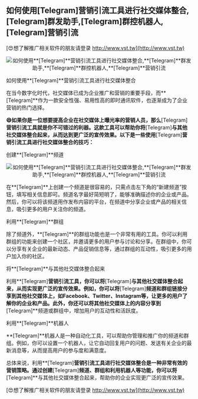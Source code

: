 ## **如何使用**[Telegram]**营销引流工具进行社交媒体整合,**[Telegram]**群发助手,**[Telegram]**群控机器人,**[Telegram]**营销引流**

[😍想了解推广相关软件的朋友请登录 http://www.vst.tw](http://www.vst.tw)

 <center><img src="https://vst.tw/MP4/tuiguang/png/7.png" alt="如何使用**[Telegram]**营销引流工具进行社交媒体整合,**[Telegram]**群发助手,**[Telegram]**群控机器人,**[Telegram]**营销引流"></center>

如何使用**[Telegram]**营销引流工具进行社交媒体整合

在当今数字化时代，社交媒体已成为企业推广和营销的重要手段，而**[Telegram]**作为一款安全性强、易用性高的即时通讯软件，也逐渐成为了企业营销的热门选择。

**😄如果你是一位想要提高企业在社交媒体上曝光率的营销人员，那么**[Telegram]**营销引流工具就是你不可错过的利器。这款工具可以帮助你将**[Telegram]**与其他社交媒体整合起来，从而达到更广泛的宣传效果。以下是一些使用**[Telegram]**营销引流工具进行社交媒体整合的技巧：**

创建**[Telegram]**频道

 <center><img src="https://vst.tw/MP4/tuiguang/png/1.png" alt="如何使用**[Telegram]**营销引流工具进行社交媒体整合,**[Telegram]**群发助手,**[Telegram]**群控机器人,**[Telegram]**营销引流"></center>

在**[Telegram]**上创建一个频道是很容易的，只需点击左下角的“新建频道”按钮，填写相关信息即可。频道名字最好简短明了，能够准确描述你的企业或产品。然后，你可以将该频道用作发布内容的平台，在频道中分享企业或产品的相关信息，吸引更多的用户关注你的频道。

利用**[Telegram]**群组

除了频道外，**[Telegram]**的群组功能也是一个非常有用的工具。你可以利用群组的功能来创建一个社区，并邀请更多的用户参与讨论和分享。在群组中，你可以分享有关企业的最新动态、产品促销信息等，通过群组的互动性，吸引更多的用户加入你的社区。

将**[Telegram]**与其他社交媒体整合起来

利用**[Telegram]**营销引流工具，你可以将**[Telegram]**与其他社交媒体整合起来，从而实现更广泛的宣传效果。例如，你可以将**[Telegram]**频道和群组链接分享到其他社交媒体上，如Facebook、Twitter、Instagram等，让更多的用户了解你的企业和产品。此外，你还可以将其他社交媒体上的内容分享到**[Telegram]**频道或群组中，增加用户的互动性和活跃度。

利用**[Telegram]**机器人

**[Telegram]**机器人是一种自动化工具，可以帮助你管理和推广你的频道和群组。例如，你可以设置一个机器人，让它自动回复用户的问题、发送有关企业的最新消息等，从而提高用户的参与度和满意度。

总体来说，利用**[Telegram]**营销引流工具进行社交媒体整合是一种非常有效的营销策略。通过创建**[Telegram]**频道、群组和利用机器人等功能，你可以将**[Telegram]**与其他社交媒体整合起来，帮助你的企业实现更广泛的宣传效果。

[😍想了解推广相关软件的朋友请登录 http://www.vst.tw](http://www.vst.tw)



